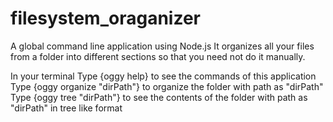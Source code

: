 # filesystem_oraganizer
A global command line application using Node.js
It organizes all your files from a folder into different sections so that you need not do it manually.

In your terminal 
Type {oggy help} to see the commands of this application
Type {oggy organize "dirPath"} to organize the folder with path as "dirPath"
Type {oggy tree "dirPath"} to see the contents of the folder with path as "dirPath" in tree like format
